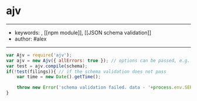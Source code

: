 # ajv
---
- keywords: , [[npm module]], [[JSON schema validation]]
- author: #alex
---

```javascript
var Ajv = require('ajv'); 
var ajv = new Ajv({ allErrors: true }); // options can be passed, e.g. {allErrors: true}
var test = ajv.compile(schema);
if(!test(filings)){ // if the schema validation does not pass
	var time = new Date().getTime();

	throw new Error('schema validation failed. data - '+process.env.SERVER_HOST+'/output/job_'+job.id+'_data_'+time+'.json - '+ 'Issue -' + test.errors[0].keyword +': '+test.errors[0].dataPath+' '+test.errors[0].message+ ' - '+JSON.stringify(test.errors));
}
```
